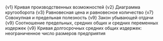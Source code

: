 {v1} Кривая производственных возможностей 
{v2} Диаграмма кругооборота
{v3} Равновесная цена и равновесное количество
{v7} Совокупная и предельная полезность
{v9} Закон убывающей отдачи
{v9} Соотношение предельных, средних общих и средних переменных издержек
{v9} Кривая долгосрочных средних общих издержек: неограниченное число размеров предприятия